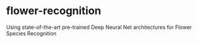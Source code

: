 # flower-recognition
Using state-of-the-art pre-trained Deep Neural Net architectures for Flower Species Recognition
